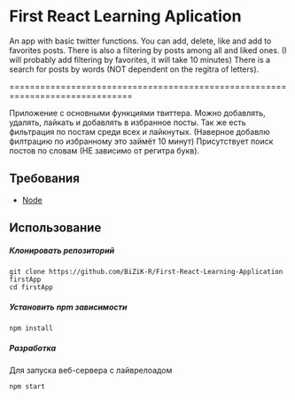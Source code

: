 # First React Learning Aplication

An app with basic twitter functions.
You can add, delete, like and add to favorites posts.
There is also a filtering by posts among all and liked ones. (I will probably add filtering by favorites, it will take 10 minutes)
There is a search for posts by words (NOT dependent on the regitra of letters).

==============================================================================

Приложение с основными функциями твиттера.
Можно добавлять, удалять, лайкать и добавлять в избранное посты.
Так же есть фильтрация по постам среди всех и лайкнутых. (Наверное добавлю филтрацию по избранному это займёт 10 минут)
Присутствует поиск постов по словам (НЕ зависимо от регитра букв). 

## Требования
- [Node](https://nodejs.org/)

## Использование
##### Клонировать репозиторий
```
git clone https://github.com/BiZiK-R/First-React-Learning-Application firstApp
cd firstApp
```
##### Установить npm зависимости
```
npm install
```
##### Разработка

Для запуска веб-сервера с лайврелоадом
```
npm start
```
